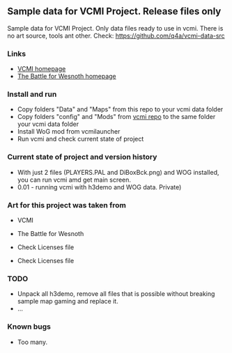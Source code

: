 ## Sample data for VCMI Project. Release files only
Sample data for VCMI Project. Only data files ready to use in vcmi. There is no art source, tools ant other. Check: https://github.com/q4a/vcmi-data-src 

### Links ###

* [VCMI homepage](http://vcmi.eu/)
* [The Battle for Wesnoth homepage](http://wesnoth.org/)

### Install and run ###

* Copy folders "Data" and "Maps" from this repo to your vcmi data folder
* Copy folders "config" and "Mods" from [vcmi repo](https://github.com/vcmi/vcmi) to the same folder  your vcmi data folder
* Install WoG mod from vcmilauncher
* Run vcmi and check current state of project

### Current state of project and version history ###

* With just 2 files (PLAYERS.PAL and DiBoxBck.png) and WOG installed, you can run vcmi amd get main screen.
* 0.01 - running vcmi with h3demo and WOG data. Private)


### Art for this project was taken from ###

* VCMI
* The Battle for Wesnoth
* Check Licenses file

* Check Licenses file

### TODO ###

* Unpack all h3demo, remove all files that is possible without breaking sample map gaming and replace it.
* ...

### Known bugs ###

* Too many.

